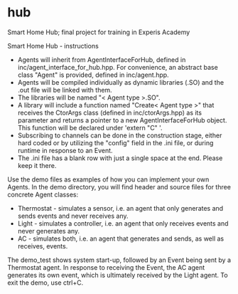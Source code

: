 # hub
Smart Home Hub; final project for training in Experis Academy

Smart Home Hub - instructions

- Agents will inherit from AgentInterfaceForHub, defined in inc/agent_interface_for_hub.hpp. For convenience, an abstract base class "Agent" is provided, defined in inc/agent.hpp.
- Agents will be compiled individually as dynamic libraries (.SO) and the .out file will be linked with them.
- The libraries will be named "< Agent type >.SO".
- A library will include a function named "Create< Agent type >" that receives the CtorArgs class (defined in inc/ctorArgs.hpp) as its parameter and returns a pointer to a new AgentInterfaceForHub object.
This function will be declared under 'extern "C" '.
- Subscribing to channels can be done in the construction stage, either hard coded or by utilizing the "config" field in the .ini file, or during runtime in response to an Event.
- The .ini file has a blank row with just a single space at the end. Please keep it there.

Use the demo files as examples of how you can implement your own Agents. In the demo directory, you will find header and source files for three concrete Agent classes:
- Thermostat - simulates a sensor, i.e. an agent that only generates and sends events and never receives any.
- Light - simulates a controller, i.e. an agent that only receives events and never generates any.
- AC - simulates both, i.e. an agent that generates and sends, as well as receives, events.

The demo_test shows system start-up, followed by an Event being sent by a Thermostat agent.
In response to receiving the Event, the AC agent generates its own event, which is ultimately received by the Light agent.
To exit the demo, use ctrl+C.

